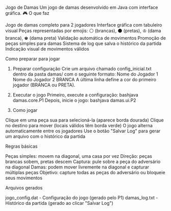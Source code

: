Jogo de Damas
Um jogo de damas desenvolvido em Java com interface gráfica.
🎮 O que faz

Jogo de damas completo para 2 jogadores
Interface gráfica com tabuleiro visual
Peças representadas por emojis: ⚪ (brancas), ⚫ (pretas), ♔ (dama branca), ♚ (dama preta)
Validação automática de movimentos
Promoção de peças simples para damas
Sistema de log que salva o histórico da partida
Indicação visual de movimentos válidos

Como preparar para jogar
1. Preparar configuração
Crie um arquivo chamado config_inicial.txt dentro da pasta damas/ com o seguinte formato:
Nome do Jogador 1
Nome do Jogador 2
BRANCA
A última linha define a cor do primeiro jogador (BRANCA ou PRETA).

2. Executar o jogo
Primeiro, execute a configuração:
bashjava damas.core.P1
Depois, inicie o jogo:
bashjava damas.ui.P2

3. Como jogar

Clique em uma peça sua para selecioná-la (aparece borda dourada)
Clique no destino para mover (locais válidos têm borda verde)
O jogo alterna automaticamente entre os jogadores
Use o botão "Salvar Log" para gerar um arquivo com o histórico da partida

Regras básicas

Peças simples: movem na diagonal, uma casa por vez
Direção: peças brancas sobem, pretas descem
Captura: pule sobre a peça do adversário na diagonal
Damas: podem mover livremente na diagonal e capturar múltiplas peças
Objetivo: capture todas as peças do adversário ou bloqueie seus movimentos

Arquivos gerados

jogo_config.dat - Configuração do jogo (gerado pelo P1)
damas_log.txt - Histórico da partida (gerado ao clicar "Salvar Log")
